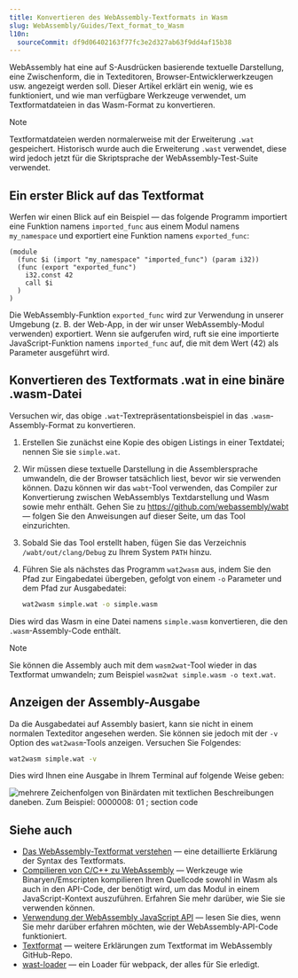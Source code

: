 ```yaml
---
title: Konvertieren des WebAssembly-Textformats in Wasm
slug: WebAssembly/Guides/Text_format_to_Wasm
l10n:
  sourceCommit: df9d06402163f77fc3e2d327ab63f9dd4af15b38
---
```


WebAssembly hat eine auf S-Ausdrücken basierende textuelle Darstellung, eine Zwischenform, die in Texteditoren, Browser-Entwicklerwerkzeugen usw. angezeigt werden soll. Dieser Artikel erklärt ein wenig, wie es funktioniert, und wie man verfügbare Werkzeuge verwendet, um Textformatdateien in das Wasm-Format zu konvertieren.

> [!NOTE]
> Textformatdateien werden normalerweise mit der Erweiterung `.wat` gespeichert. Historisch wurde auch die Erweiterung `.wast` verwendet, diese wird jedoch jetzt für die Skriptsprache der WebAssembly-Test-Suite verwendet.

## Ein erster Blick auf das Textformat

Werfen wir einen Blick auf ein Beispiel — das folgende Programm importiert eine Funktion namens `imported_func` aus einem Modul namens `my_namespace` und exportiert eine Funktion namens `exported_func`:

```wasm
(module
  (func $i (import "my_namespace" "imported_func") (param i32))
  (func (export "exported_func")
    i32.const 42
    call $i
  )
)
```

Die WebAssembly-Funktion `exported_func` wird zur Verwendung in unserer Umgebung (z. B. der Web-App, in der wir unser WebAssembly-Modul verwenden) exportiert. Wenn sie aufgerufen wird, ruft sie eine importierte JavaScript-Funktion namens `imported_func` auf, die mit dem Wert (42) als Parameter ausgeführt wird.

## Konvertieren des Textformats .wat in eine binäre .wasm-Datei

Versuchen wir, das obige `.wat`-Textrepräsentationsbeispiel in das `.wasm`-Assembly-Format zu konvertieren.

1. Erstellen Sie zunächst eine Kopie des obigen Listings in einer Textdatei; nennen Sie sie `simple.wat`.
2. Wir müssen diese textuelle Darstellung in die Assemblersprache umwandeln, die der Browser tatsächlich liest, bevor wir sie verwenden können. Dazu können wir das `wabt`-Tool verwenden, das Compiler zur Konvertierung zwischen WebAssemblys Textdarstellung und Wasm sowie mehr enthält. Gehen Sie zu <https://github.com/webassembly/wabt> — folgen Sie den Anweisungen auf dieser Seite, um das Tool einzurichten.
3. Sobald Sie das Tool erstellt haben, fügen Sie das Verzeichnis `/wabt/out/clang/Debug` zu Ihrem System `PATH` hinzu.
4. Führen Sie als nächstes das Programm `wat2wasm` aus, indem Sie den Pfad zur Eingabedatei übergeben, gefolgt von einem `-o` Parameter und dem Pfad zur Ausgabedatei:

   ```bash
   wat2wasm simple.wat -o simple.wasm
   ```

Dies wird das Wasm in eine Datei namens `simple.wasm` konvertieren, die den `.wasm`-Assembly-Code enthält.

> [!NOTE]
> Sie können die Assembly auch mit dem `wasm2wat`-Tool wieder in das Textformat umwandeln; zum Beispiel `wasm2wat simple.wasm -o text.wat`.

## Anzeigen der Assembly-Ausgabe

Da die Ausgabedatei auf Assembly basiert, kann sie nicht in einem normalen Texteditor angesehen werden. Sie können sie jedoch mit der `-v` Option des `wat2wasm`-Tools anzeigen. Versuchen Sie Folgendes:

```bash
wat2wasm simple.wat -v
```

Dies wird Ihnen eine Ausgabe in Ihrem Terminal auf folgende Weise geben:

![mehrere Zeichenfolgen von Binärdaten mit textlichen Beschreibungen daneben. Zum Beispiel: 0000008: 01 ; section code](assembly-output.png)

## Siehe auch

- [Das WebAssembly-Textformat verstehen](/de/docs/WebAssembly/Guides/Understanding_the_text_format) — eine detaillierte Erklärung der Syntax des Textformats.
- [Compilieren von C/C++ zu WebAssembly](/de/docs/WebAssembly/Guides/C_to_Wasm) — Werkzeuge wie Binaryen/Emscripten kompilieren Ihren Quellcode sowohl in Wasm als auch in den API-Code, der benötigt wird, um das Modul in einem JavaScript-Kontext auszuführen. Erfahren Sie mehr darüber, wie Sie sie verwenden können.
- [Verwendung der WebAssembly JavaScript API](/de/docs/WebAssembly/Guides/Using_the_JavaScript_API) — lesen Sie dies, wenn Sie mehr darüber erfahren möchten, wie der WebAssembly-API-Code funktioniert.
- [Textformat](https://webassembly.github.io/spec/core/text/index.html) — weitere Erklärungen zum Textformat im WebAssembly GitHub-Repo.
- [wast-loader](https://github.com/xtuc/webassemblyjs/tree/master/packages/wast-loader) — ein Loader für webpack, der alles für Sie erledigt.
